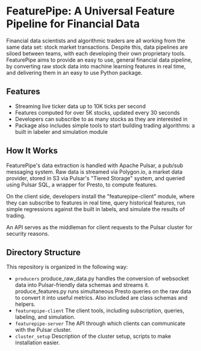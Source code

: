 # FeaturePipe: A Universal Feature Pipeline for Financial Data

Financial data scientists and algorithmic traders are all working from the same data set: stock market transactions. Despite this, data pipelines are siloed between teams, with each developing their own proprietary tools. FeaturePipe aims to provide an easy to use, general financial data pipeline, by converting raw stock data into machine learning features in real time, and delivering them in an easy to use Python package.

## Features

* Streaming live ticker data up to 10K ticks per second
* Features computed for over 5K stocks, updated every 30 seconds
* Developers can subscribe to as many stocks as they are interested in
* Package also includes simple tools to start building trading algorithms: a built in labeler and simulation module

## How It Works

FeaturePipe's data extraction is handled with Apache Pulsar, a pub/sub messaging system.
Raw data is streamed via Polygon.io, a market data provider, stored in S3 via Pulsar's
"Tiered Storage" system, and queried using Pulsar SQL, a wrapper for Presto, to compute
features.

On the client side, developers install the "featurepipe-client" module, where they can
subscribe to features in real time, query historical features, run simple regressions
against the built in labels, and simulate the results of trading.

An API serves as the middleman for client requests to the Pulsar cluster for security reasons.

## Directory Structure

This repository is organized in the following way:

* `producers` produce_raw_data.py handles the conversion of websocket data into Pulsar-friendly data schemas and streams it. produce_features.py runs simultaneous Presto queries
on the raw data to convert it into useful metrics. Also included are class schemas and helpers.
* `featurepipe-client`  The client tools, including subscription, queries, labeling, and simulation.
* `featurepipe-server`  The API through which clients can communicate with the Pulsar cluster.
* `cluster_setup` Description of the cluster setup, scripts to make installation easier.
